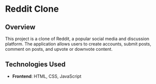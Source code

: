 # Reddit Clone

## Overview

This project is a clone of Reddit, a popular social media and discussion platform. The application allows users to create accounts, submit posts, comment on posts, and upvote or downvote content.
## Technologies Used

- **Frontend**: HTML, CSS, JavaScript
